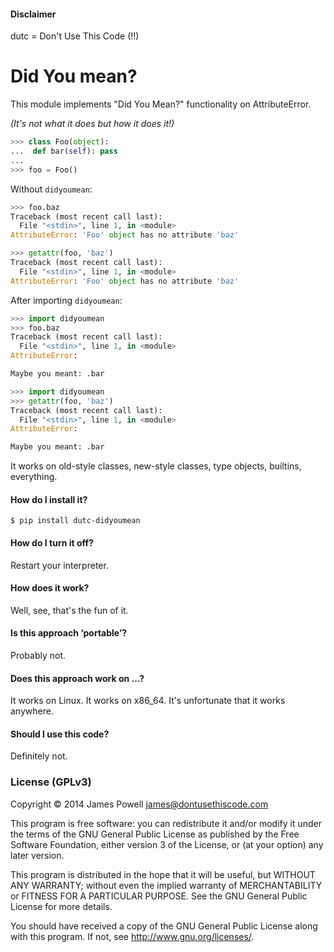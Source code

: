 #### Disclaimer

dutc = Don't Use This Code (!!)

# Did You mean?

This module implements "Did You Mean?" functionality on AttributeError.

*(It's not what it does but how it does it!)*

```python
>>> class Foo(object):
...  def bar(self): pass
... 
>>> foo = Foo()
```

Without `didyoumean`:

```python
>>> foo.baz
Traceback (most recent call last):
  File "<stdin>", line 1, in <module>
AttributeError: 'Foo' object has no attribute 'baz'
```

```python
>>> getattr(foo, 'baz')
Traceback (most recent call last):
  File "<stdin>", line 1, in <module>
AttributeError: 'Foo' object has no attribute 'baz'
```

After importing `didyoumean`:

```python
>>> import didyoumean
>>> foo.baz
Traceback (most recent call last):
  File "<stdin>", line 1, in <module>
AttributeError: 

Maybe you meant: .bar
```

```python
>>> import didyoumean
>>> getattr(foo, 'baz')
Traceback (most recent call last):
  File "<stdin>", line 1, in <module>
AttributeError: 

Maybe you meant: .bar
```

It works on old-style classes, new-style classes, type objects, builtins, everything.

#### How do I install it?

```shell
$ pip install dutc-didyoumean
```

#### How do I turn it off?

Restart your interpreter.

#### How does it work?

Well, see, that's the fun of it.

#### Is this approach ‘portable’?

Probably not.

#### Does this approach work on ...?

It works on Linux. It works on x86_64. It's unfortunate that it works anywhere.

#### Should I use this code?

Definitely not.

### License (GPLv3)

Copyright © 2014 James Powell <james@dontusethiscode.com>

This program is free software: you can redistribute it and/or modify it under
the terms of the GNU General Public License as published by the Free Software
Foundation, either version 3 of the License, or (at your option) any later
version.

This program is distributed in the hope that it will be useful, but WITHOUT ANY
WARRANTY; without even the implied warranty of MERCHANTABILITY or FITNESS FOR A
PARTICULAR PURPOSE.  See the GNU General Public License for more details.

You should have received a copy of the GNU General Public License along with
this program. If not, see <http://www.gnu.org/licenses/>.
